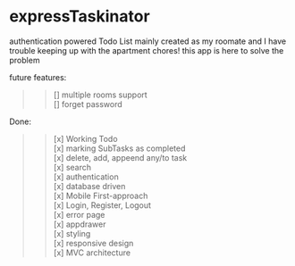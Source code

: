 # expressTaskinator

authentication powered Todo List mainly created as my roomate and I have trouble keeping up with the apartment chores!
this app is here to solve the problem

future features:

> > [] multiple rooms support<br>
> > [] forget password<br>

Done:

> > [x] Working Todo<br>
> > [x] marking SubTasks as completed<br>
> > [x] delete, add, appeend any/to task<br>
> > [x] search<br>
> > [x] authentication<br>
> > [x] database driven<br>
> > [x] Mobile First-approach<br>
> > [x] Login, Register, Logout<br>
> > [x] error page<br>
> > [x] appdrawer<br>
> > [x] styling<br>
> > [x] responsive design<br>
> > [x] MVC architecture<br>
